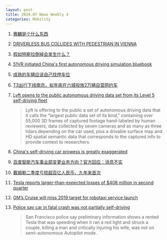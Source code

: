 ```yaml
---
layout: post
title: 2019.07 News Weekly 4
categories: Mobility
---
```


1. [赛麟是个什么东西](https://www.huxiu.com/article/309691.html)

2. [DRIVERLESS BUS COLLIDES WITH PEDESTRIAN IN VIENNA](https://futurism.com/the-byte/driverless-bus-collides-pedestrian-vienna)

3. [假如特斯拉倒掉会发生什么？](https://36kr.com/p/5227817)

4. [51VR initiated China's first autonomous driving simulation bluebook](https://www.prnewswire.com/news-releases/51vr-initiated-chinas-first-autonomous-driving-simulation-bluebook-300888584.html)

5. [成熟的车辆应该自己找停车位](https://www.huxiu.com/article/309984.html)

6. [T3出行下线南京，拟年底在六城投放2万辆自营网约车](https://36kr.com/p/5228326)

7. [Lyft opens to the public autonomous driving data set from its Level 5 self-driving fleet](https://techcrunch.com/2019/07/23/lyft-opens-autonomous-driving-dataset-from-its-level-5-self-driving-fleet-to-the-public/)

    > Lyft  is offering to the public a set of autonomous driving data that it calls the “largest public data set of its kind,” containing over 55,000 3D frames of captured footage hand-labeled by human reviewers, data collected by seven cameras and as many as three lidars depending on the car used, plus a drivable surface map and HD spatial semantic data that corresponds to the captured info to provide context to researchers.

8. [China's self-driving car prowess is greatly exaggerated](https://asia.nikkei.com/Opinion/China-s-self-driving-car-prowess-is-greatly-exaggerated)

9. [百度智能汽车事业部变更业务方向？官方回应：消息不实](http://baijiahao.baidu.com/s?id=1639838842801940562&wfr=spider&for=pc)

10. [戴姆勒二季度亏损超百亿人民币，九年来首次](https://36kr.com/p/5229064)

11. [Tesla reports larger-than-expected losses of $408 million in second quarter](https://techcrunch.com/2019/07/24/tesla-reports-larger-than-expected-losses-of-408-million-in-second-quarter/)

12. [GM’s Cruise will miss 2019 target for robotaxi service launch](https://techcrunch.com/2019/07/24/cruise-will-launch-a-commercial-robotaxi-service-in-san-francisco-but-not-in-2019/)

13. [Police say car in fatal crash was not partially self-driving](https://wqow.com/news/national-news-from-the-associated-press/2019/07/24/police-say-car-in-fatal-crash-was-not-partially-self-driving/)

    > San Francisco police say preliminary information shows a rented Tesla that was speeding when it ran a red light and struck a couple, killing a man and critically injuring his wife, was not on semi-autonomous Autopilot mode.
